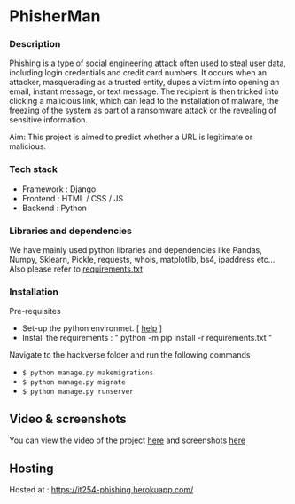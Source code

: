 # PhisherMan
                                                                   
### Description

Phishing is a type of social engineering attack often used to steal user data, including login credentials and credit card numbers. It occurs when an attacker,
masquerading as a trusted entity, dupes a victim into opening an email, instant message, or text message. The recipient is then tricked into clicking a malicious link, which can lead to the installation of malware, the freezing of the system as part of a ransomware attack or the revealing of sensitive information.

Aim: This project is aimed to predict whether a URL is legitimate or malicious.

### Tech stack
 - Framework : Django
 - Frontend : HTML / CSS / JS
 - Backend : Python

### Libraries and dependencies
We have mainly used python libraries and dependencies like Pandas, Numpy, Sklearn, Pickle, requests, whois, matplotlib, bs4, ipaddress etc... 
Also please refer to [requirements.txt](https://github.com/kausthubtm/phishing_detection/blob/main/requirments.txt)

### Installation

Pre-requisites
- Set-up the python environmet. [ [help](https://packaging.python.org/guides/installing-using-pip-and-virtual-environments/) ]
- Install the requirements : " python -m pip install -r requirements.txt "

Navigate to the hackverse folder and run the following commands

- `$ python manage.py makemigrations`
- `$ python manage.py migrate`
- `$ python manage.py runserver`

## Video & screenshots
You can view the video of the project [here](https://www.youtube.com/watch?v=-MwgOke079Q&feature=youtu.be) and screenshots [here](https://github.com/kausthubtm/phishing_detection/tree/main/Screenshots)

## Hosting
Hosted at : https://it254-phishing.herokuapp.com/
